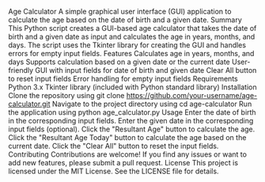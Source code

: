Age Calculator
A simple graphical user interface (GUI) application to calculate the age based on the date of birth and a given date.
Summary
This Python script creates a GUI-based age calculator that takes the date of birth and a given date as input and calculates the age in years, months, and days. The script uses the Tkinter library for creating the GUI and handles errors for empty input fields.
Features
Calculates age in years, months, and days
Supports calculation based on a given date or the current date
User-friendly GUI with input fields for date of birth and given date
Clear All button to reset input fields
Error handling for empty input fields
Requirements
Python 3.x
Tkinter library (included with Python standard library)
Installation
Clone the repository using git clone https://github.com/your-username/age-calculator.git
Navigate to the project directory using cd age-calculator
Run the application using python age_calculator.py
Usage
Enter the date of birth in the corresponding input fields.
Enter the given date in the corresponding input fields (optional).
Click the "Resultant Age" button to calculate the age.
Click the "Resultant Age Today" button to calculate the age based on the current date.
Click the "Clear All" button to reset the input fields.
Contributing
Contributions are welcome! If you find any issues or want to add new features, please submit a pull request.
License
This project is licensed under the MIT License. See the LICENSE file for details.

